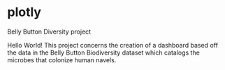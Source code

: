 # plotly

Belly Button Diversity project

Hello World! 
This project concerns the creation of a dashboard based off the data in 
the Belly Button Biodiversity dataset which catalogs the microbes that colonize human navels.



